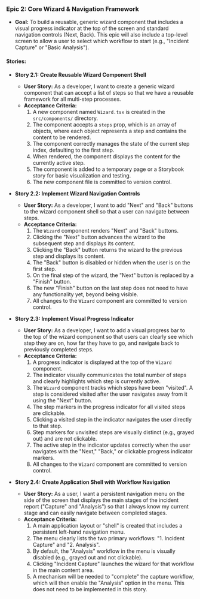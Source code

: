 ### Epic 2: Core Wizard & Navigation Framework

* **Goal:** To build a reusable, generic wizard component that includes a visual progress indicator at the top of the screen and standard navigation controls (Next, Back). This epic will also include a top-level screen to allow a user to select which workflow to start (e.g., "Incident Capture" or "Basic Analysis").

#### Stories:

* **Story 2.1: Create Reusable Wizard Component Shell**
    * **User Story:** As a developer, I want to create a generic wizard component that can accept a list of steps so that we have a reusable framework for all multi-step processes.
    * **Acceptance Criteria:**
        1.  A new component named `Wizard.tsx` is created in the `src/components/` directory.
        2.  The component accepts a `steps` prop, which is an array of objects, where each object represents a step and contains the content to be rendered.
        3.  The component correctly manages the state of the current step index, defaulting to the first step.
        4.  When rendered, the component displays the content for the currently active step.
        5.  The component is added to a temporary page or a Storybook story for basic visualization and testing.
        6.  The new component file is committed to version control.

* **Story 2.2: Implement Wizard Navigation Controls**
    * **User Story:** As a developer, I want to add "Next" and "Back" buttons to the wizard component shell so that a user can navigate between steps.
    * **Acceptance Criteria:**
        1.  The `Wizard` component renders "Next" and "Back" buttons.
        2.  Clicking the "Next" button advances the wizard to the subsequent step and displays its content.
        3.  Clicking the "Back" button returns the wizard to the previous step and displays its content.
        4.  The "Back" button is disabled or hidden when the user is on the first step.
        5.  On the final step of the wizard, the "Next" button is replaced by a "Finish" button.
        6.  The new "Finish" button on the last step does not need to have any functionality yet, beyond being visible.
        7.  All changes to the `Wizard` component are committed to version control.

* **Story 2.3: Implement Visual Progress Indicator**
    * **User Story:** As a developer, I want to add a visual progress bar to the top of the wizard component so that users can clearly see which step they are on, how far they have to go, and navigate back to previously completed steps.
    * **Acceptance Criteria:**
        1.  A progress indicator is displayed at the top of the `Wizard` component.
        2.  The indicator visually communicates the total number of steps and clearly highlights which step is currently active.
        3.  The `Wizard` component tracks which steps have been "visited". A step is considered visited after the user navigates away from it using the "Next" button.
        4.  The step markers in the progress indicator for all visited steps are clickable.
        5.  Clicking a visited step in the indicator navigates the user directly to that step.
        6.  Step markers for unvisited steps are visually distinct (e.g., grayed out) and are not clickable.
        7.  The active step in the indicator updates correctly when the user navigates with the "Next," "Back," or clickable progress indicator markers.
        8.  All changes to the `Wizard` component are committed to version control.

* **Story 2.4: Create Application Shell with Workflow Navigation**
    * **User Story:** As a user, I want a persistent navigation menu on the side of the screen that displays the main stages of the incident report ("Capture" and "Analysis") so that I always know my current stage and can easily navigate between completed stages.
    * **Acceptance Criteria:**
        1.  A main application layout or "shell" is created that includes a persistent left-hand navigation menu.
        2.  The menu clearly lists the two primary workflows: "1. Incident Capture" and "2. Analysis".
        3.  By default, the "Analysis" workflow in the menu is visually disabled (e.g., grayed out and not clickable).
        4.  Clicking "Incident Capture" launches the wizard for that workflow in the main content area.
        5.  A mechanism will be needed to "complete" the capture workflow, which will then enable the "Analysis" option in the menu. This does not need to be implemented in this story.
